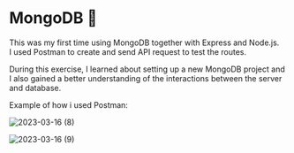 # MongoDB 🚀

This was my first time using MongoDB together with Express and Node.js.  
I used Postman to create and send API request to test the routes.   


During this exercise, I learned about setting up a new MongoDB project and I also gained a better understanding of the interactions between the server and database.


Example of how i used Postman:

![2023-03-16 (8)](https://user-images.githubusercontent.com/95537845/225727756-64b99634-a15c-4b98-84dc-8c0f7768a87e.png)

![2023-03-16 (9)](https://user-images.githubusercontent.com/95537845/225727773-8c016fb1-a31d-41d7-b836-0c0c9c00617a.png)
